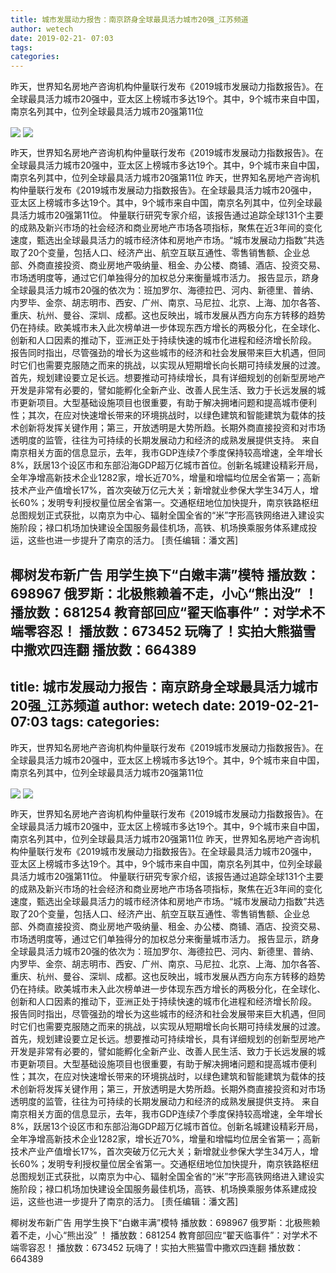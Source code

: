 ```yaml
---
title: 城市发展动力报告：南京跻身全球最具活力城市20强_江苏频道
author: wetech
date: 2019-02-21- 07:03
tags: 
categories: 
---
```

昨天，世界知名房地产咨询机构仲量联行发布《2019城市发展动力指数报告》。在全球最具活力城市20强中，亚太区上榜城市多达19个。其中，9个城市来自中国，南京名列其中，位列全球最具活力城市20强第11位
<!-- more -->
                
<img align="center" border="0" src="http://p1.ifengimg.com/a/2019_08/725d51b3b701366_size87_w400_h447.jpg" />
                
<img align="center" border="0" src="http://p2.ifengimg.com/a/2016/0810/204c433878d5cf9size1_w16_h16.png" />
                
            
昨天，世界知名房地产咨询机构仲量联行发布《2019城市发展动力指数报告》。在全球最具活力城市20强中，亚太区上榜城市多达19个。其中，9个城市来自中国，南京名列其中，位列全球最具活力城市20强第11位
昨天，世界知名房地产咨询机构仲量联行发布《2019城市发展动力指数报告》。在全球最具活力城市20强中，亚太区上榜城市多达19个。其中，9个城市来自中国，南京名列其中，位列全球最具活力城市20强第11位。
仲量联行研究专家介绍，该报告通过追踪全球131个主要的成熟及新兴市场的社会经济和商业房地产市场各项指标，聚焦在近3年间的变化速度，甄选出全球最具活力的城市经济体和房地产市场。“城市发展动力指数”共选取了20个变量，包括人口、经济产出、航空互联互通性、零售销售额、企业总部、外商直接投资、商业房地产吸纳量、租金、办公楼、商铺、酒店、投资交易、市场透明度等，通过它们单独得分的加权总分来衡量城市活力。
报告显示，跻身全球最具活力城市20强的依次为：班加罗尔、海德拉巴、河内、新德里、普纳、内罗毕、金奈、胡志明市、西安、广州、南京、马尼拉、北京、上海、加尔各答、重庆、杭州、曼谷、深圳、成都。这也反映出，城市发展从西方向东方转移的趋势仍在持续。欧美城市未入此次榜单进一步体现东西方增长的两极分化，在全球化、创新和人口因素的推动下，亚洲正处于持续快速的城市化进程和经济增长阶段。
报告同时指出，尽管强劲的增长为这些城市的经济和社会发展带来巨大机遇，但同时它们也需要克服随之而来的挑战，以实现从短期增长向长期可持续发展的过渡。首先，规划建设要立足长远。想要推动可持续增长，具有详细规划的创新型房地产开发是非常有必要的，譬如能孵化全新产业、改善人民生活、致力于长远发展的城市更新项目。大型基础设施项目也很重要，有助于解决拥堵问题和提高城市便利性；其次，在应对快速增长带来的环境挑战时，以绿色建筑和智能建筑为载体的技术创新将发挥关键作用；第三，开放透明是大势所趋。长期外商直接投资和对市场透明度的监管，往往为可持续的长期发展动力和经济的成熟发展提供支持。
来自南京相关方面的信息显示，去年，我市GDP连续7个季度保持较高增速，全年增长8%，跃居13个设区市和东部沿海GDP超万亿城市首位。创新名城建设精彩开局，全年净增高新技术企业1282家，增长近70%，增量和增幅均位居全省第一；高新技术产业产值增长17%，首次突破万亿元大关；新增就业参保大学生34万人，增长60%；发明专利授权量位居全省第一。交通枢纽地位加快提升，南京铁路枢纽总图规划正式获批，以南京为中心、辐射全国全省的“米”字形高铁网络进入建设实施阶段；禄口机场加快建设全国服务最佳机场，高铁、机场换乘服务体系建成投运，这些也进一步提升了南京的活力。
[责任编辑：潘文茜]
            
椰树发布新广告 用学生换下“白嫩丰满”模特
播放数：698967
俄罗斯：北极熊赖着不走，小心“熊出没” ！
播放数：681254
教育部回应“翟天临事件”：对学术不端零容忍！
播放数：673452
玩嗨了！实拍大熊猫雪中撒欢四连翻
播放数：664389
---
title: 城市发展动力报告：南京跻身全球最具活力城市20强_江苏频道
author: wetech
date: 2019-02-21- 07:03
tags: 
categories: 
---
昨天，世界知名房地产咨询机构仲量联行发布《2019城市发展动力指数报告》。在全球最具活力城市20强中，亚太区上榜城市多达19个。其中，9个城市来自中国，南京名列其中，位列全球最具活力城市20强第11位
<!-- more -->
                
<img align="center" border="0" src="http://p1.ifengimg.com/a/2019_08/725d51b3b701366_size87_w400_h447.jpg" />
                
<img align="center" border="0" src="http://p2.ifengimg.com/a/2016/0810/204c433878d5cf9size1_w16_h16.png" />
                
            
昨天，世界知名房地产咨询机构仲量联行发布《2019城市发展动力指数报告》。在全球最具活力城市20强中，亚太区上榜城市多达19个。其中，9个城市来自中国，南京名列其中，位列全球最具活力城市20强第11位
昨天，世界知名房地产咨询机构仲量联行发布《2019城市发展动力指数报告》。在全球最具活力城市20强中，亚太区上榜城市多达19个。其中，9个城市来自中国，南京名列其中，位列全球最具活力城市20强第11位。
仲量联行研究专家介绍，该报告通过追踪全球131个主要的成熟及新兴市场的社会经济和商业房地产市场各项指标，聚焦在近3年间的变化速度，甄选出全球最具活力的城市经济体和房地产市场。“城市发展动力指数”共选取了20个变量，包括人口、经济产出、航空互联互通性、零售销售额、企业总部、外商直接投资、商业房地产吸纳量、租金、办公楼、商铺、酒店、投资交易、市场透明度等，通过它们单独得分的加权总分来衡量城市活力。
报告显示，跻身全球最具活力城市20强的依次为：班加罗尔、海德拉巴、河内、新德里、普纳、内罗毕、金奈、胡志明市、西安、广州、南京、马尼拉、北京、上海、加尔各答、重庆、杭州、曼谷、深圳、成都。这也反映出，城市发展从西方向东方转移的趋势仍在持续。欧美城市未入此次榜单进一步体现东西方增长的两极分化，在全球化、创新和人口因素的推动下，亚洲正处于持续快速的城市化进程和经济增长阶段。
报告同时指出，尽管强劲的增长为这些城市的经济和社会发展带来巨大机遇，但同时它们也需要克服随之而来的挑战，以实现从短期增长向长期可持续发展的过渡。首先，规划建设要立足长远。想要推动可持续增长，具有详细规划的创新型房地产开发是非常有必要的，譬如能孵化全新产业、改善人民生活、致力于长远发展的城市更新项目。大型基础设施项目也很重要，有助于解决拥堵问题和提高城市便利性；其次，在应对快速增长带来的环境挑战时，以绿色建筑和智能建筑为载体的技术创新将发挥关键作用；第三，开放透明是大势所趋。长期外商直接投资和对市场透明度的监管，往往为可持续的长期发展动力和经济的成熟发展提供支持。
来自南京相关方面的信息显示，去年，我市GDP连续7个季度保持较高增速，全年增长8%，跃居13个设区市和东部沿海GDP超万亿城市首位。创新名城建设精彩开局，全年净增高新技术企业1282家，增长近70%，增量和增幅均位居全省第一；高新技术产业产值增长17%，首次突破万亿元大关；新增就业参保大学生34万人，增长60%；发明专利授权量位居全省第一。交通枢纽地位加快提升，南京铁路枢纽总图规划正式获批，以南京为中心、辐射全国全省的“米”字形高铁网络进入建设实施阶段；禄口机场加快建设全国服务最佳机场，高铁、机场换乘服务体系建成投运，这些也进一步提升了南京的活力。
[责任编辑：潘文茜]
            
椰树发布新广告 用学生换下“白嫩丰满”模特
播放数：698967
俄罗斯：北极熊赖着不走，小心“熊出没” ！
播放数：681254
教育部回应“翟天临事件”：对学术不端零容忍！
播放数：673452
玩嗨了！实拍大熊猫雪中撒欢四连翻
播放数：664389
